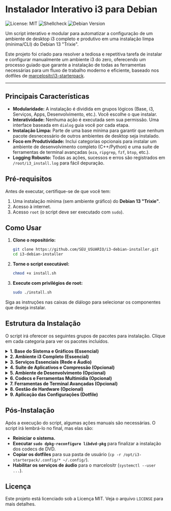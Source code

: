 # Instalador Interativo i3 para Debian

![License: MIT](https://img.shields.io/badge/License-MIT-yellow.svg)
![Shellcheck](https://img.shields.io/badge/shellcheck-passed-brightgreen.svg)
![Debian Version](https://img.shields.io/badge/Debian-13%20Trixie-purple.svg)

Um script interativo e modular para automatizar a configuração de um ambiente de desktop i3 completo e produtivo em uma instalação limpa (mínima/CLI) do Debian 13 "Trixie".

Este projeto foi criado para resolver a tediosa e repetitiva tarefa de instalar e configurar manualmente um ambiente i3 do zero, oferecendo um processo guiado que garante a instalação de todas as ferramentas necessárias para um fluxo de trabalho moderno e eficiente, baseado nos dotfiles de [marcelositr/i3-starterpack](https://github.com/marcelositr/i3-starterpack).

---

## Principais Características

*   **Modularidade:** A instalação é dividida em grupos lógicos (Base, i3, Serviços, Apps, Desenvolvimento, etc.). Você escolhe o que instalar.
*   **Interatividade:** Nenhuma ação é executada sem sua permissão. Uma interface baseada em `dialog` guia você por cada etapa.
*   **Instalação Limpa:** Parte de uma base mínima para garantir que nenhum pacote desnecessário de outros ambientes de desktop seja instalado.
*   **Foco em Produtividade:** Inclui categorias opcionais para instalar um ambiente de desenvolvimento completo (C++/Python) e uma suíte de ferramentas de terminal avançadas (`eza`, `ripgrep`, `fzf`, `btop`, etc.).
*   **Logging Robusto:** Todas as ações, sucessos e erros são registrados em `/root/i3_install.log` para fácil depuração.

## Pré-requisitos

Antes de executar, certifique-se de que você tem:

1.  Uma instalação mínima (sem ambiente gráfico) do **Debian 13 "Trixie"**.
2.  Acesso à internet.
3.  Acesso `root` (o script deve ser executado com `sudo`).

## Como Usar

1.  **Clone o repositório:**
    ```bash
    git clone https://github.com/SEU_USUARIO/i3-debian-installer.git
    cd i3-debian-installer
    ```

2.  **Torne o script executável:**
    ```bash
    chmod +x install.sh
    ```

3.  **Execute com privilégios de root:**
    ```bash
    sudo ./install.sh
    ```
Siga as instruções nas caixas de diálogo para selecionar os componentes que deseja instalar.

## Estrutura da Instalação

O script irá oferecer os seguintes grupos de pacotes para instalação. Clique em cada categoria para ver os pacotes incluídos.

<details>
<summary><strong>1. Base do Sistema e Gráficos (Essencial)</strong></summary>

*   `xorg`, `xinit`, `build-essential`, `git`, `vim`, `nano`, `dialog`, `bash-completion`
</details>

<details>
<summary><strong>2. Ambiente i3 Completo (Essencial)</strong></summary>

*   **i3 e Ferramentas:** `i3`, `i3status`, `i3lock`, `dunst`, `suckless-tools`, `rxvt-unicode`, `rofi`, `xsel`
*   **Gerenciador de Login:** `sddm`, `sddm-theme-debian-breeze`
*   **Visual:** `picom`, `hsetroot`, `lxappearance`, `fonts-noto`, `fonts-font-awesome`
</details>

<details>
<summary><strong>3. Serviços Essenciais (Rede e Áudio)</strong></summary>

*   `network-manager-gnome`, `pipewire`, `pipewire-pulse`, `wireplumber`, `pavucontrol`, `alsa-utils`
</details>

<details>
<summary><strong>4. Suíte de Aplicativos e Compressão (Opcional)</strong></summary>

*   **Aplicativos XFCE:** `thunar`, `tumbler`, `file-roller`, `mousepad`, `ristretto`, `xfce4-taskmanager`, `xfce4-power-manager`, `xfce4-screenshooter`, `xfce4-terminal`, `gvfs-backends`
*   **Plugins do Thunar:** `thunar-archive-plugin`, `thunar-media-tags-plugin`
*   **Suporte a Compressão:** `zip`, `unzip`, `tar`, `gzip`, `bzip2`, `xz-utils`, `p7zip-full`, `zstd`, `unrar`, `lrzip`, `lzip`, `squashfs-tools`, `cabextract`
</details>

<details>
<summary><strong>5. Ambiente de Desenvolvimento (Opcional)</strong></summary>

*   **IDE:** `geany`, `geany-plugins`
*   **C/C++:** `gdb`, `cmake`, `meson`, `clang`, `clang-format`, `clang-tidy`
*   **Python:** `python3-dev`, `python3-pip`, `python3-venv`, `python3-flake8`, `python3-black`, `python3-numpy`
</details>

<details>
<summary><strong>6. Codecs e Ferramentas Multimídia (Opcional)</strong></summary>

*   **Players e Codecs:** `vlc`, `vlc-plugin-qt`, `gstreamer1.0-plugins-bad`, `gstreamer1.0-plugins-ugly`, `libdvd-pkg`, `libavcodec-extra`
*   **Ferramentas de Linha de Comando:** `ffmpeg`, `yt-dlp`, `mediainfo`, `sox`
</details>

<details>
<summary><strong>7. Ferramentas de Terminal Avançadas (Opcional)</strong></summary>

*   **Shells e Sessões:** `fish`, `tmux`, `starship`
*   **Navegação:** `eza`, `ranger`, `lf`, `tree`
*   **Busca:** `ripgrep`, `fd-find`, `fzf`
*   **Visualização:** `bat`, `jq`
*   **Monitoramento:** `htop`, `btop`
*   **Automação e TUI:** `xdotool`, `shellcheck`, `taskwarrior`, `glow`, `lazygit`, `lazydocker`, `ueberzug`, `w3m-img`
</details>

<details>
<summary><strong>8. Gestão de Hardware (Opcional)</strong></summary>

*   `bluez`, `blueman`, `cups`, `system-config-printer`, `xautolock`
</details>

<details>
<summary><strong>9. Aplicação das Configurações (Dotfile)</strong></summary>

*   Esta etapa não instala pacotes, mas executa uma ação: clona o repositório `https://github.com/marcelositr/i3-starterpack.git` para `/opt/i3-starterpack`.
</details>

## Pós-Instalação

Após a execução do script, algumas ações manuais são necessárias. O script irá lembrá-lo no final, mas elas são:

- **Reiniciar o sistema.**
- **Executar `sudo dpkg-reconfigure libdvd-pkg`** para finalizar a instalação dos codecs de DVD.
- **Copiar os dotfiles** para sua pasta de usuário (`cp -r /opt/i3-starterpack/.config/* ~/.config/`).
- **Habilitar os serviços de áudio** para o marcelositr (`systemctl --user ...`).

## Licença

Este projeto está licenciado sob a Licença MIT. Veja o arquivo `LICENSE` para mais detalhes.
